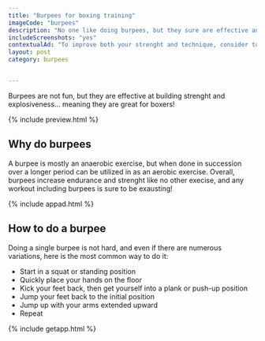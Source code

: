 ```yaml
---
title: "Burpees for boxing training"
imageCode: "burpees"
description: "No one like doing burpees, but they sure are effective and you should consider adding them to your shadow boxing exercises!"
includeScreenshots: "yes"
contextualAd: "To improve both your strenght and technique, consider to start using this boxing app today!"
layout: post
category: burpees


---
```


Burpees are not fun, but they are effective at building strenght and explosiveness... meaning they are great for boxers!

{% include preview.html %}

## Why do burpees

A burpee is mostly an anaerobic exercise, but when done in succession over a longer period can be utilized in as an aerobic exercise. Overall, burpees increase endurance and strenght like no other execise, and any workout including burpees is sure to be exausting!

{% include appad.html %}

## How to do a burpee

Doing a single burpee is not hard, and even if there are numerous variations, here is the most common way to do it:

- Start in a squat or standing position
- Quickly place your hands on the floor
- Kick your feet back, then get yourself into a plank or push-up position
- Jump your feet back to the initial position 
- Jump up with your arms extended upward
- Repeat

{% include getapp.html %}